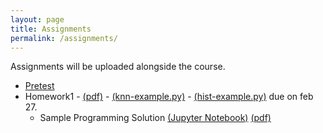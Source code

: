 ```yaml
---
layout: page
title: Assignments
permalink: /assignments/
---
```

Assignments will be uploaded alongside the course. 

- [Pretest](https://goo.gl/yBam9L)
- Homework1  - [(pdf)](https://goo.gl/GbWpGa) - [(knn-example.py)](https://goo.gl/42XHZd) - [(hist-example.py)](https://goo.gl/MCAi5x) due on feb 27.
   - Sample Programming Solution [(Jupyter Notebook)](https://goo.gl/wG1cvA) [(pdf)](https://goo.gl/8Z4TXG)